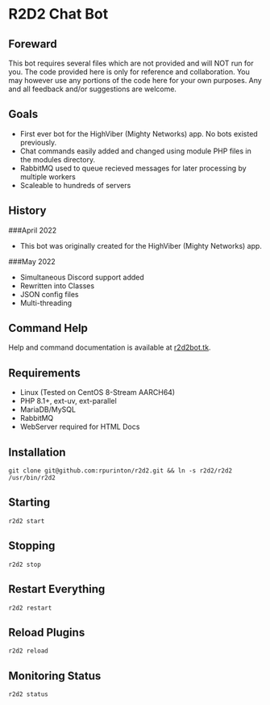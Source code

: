 # R2D2 Chat Bot

## Foreward

This bot requires several files which are not provided and will NOT run for you.   The code provided here is only for reference and collaboration.  You may however use any portions of the code here for your own purposes.  Any and all feedback and/or suggestions are welcome.

## Goals

- First ever bot for the HighViber (Mighty Networks) app.  No bots existed previously. 
- Chat commands easily added and changed using module PHP files in the modules directory.
- RabbitMQ used to queue recieved messages for later processing by multiple workers
- Scaleable to hundreds of servers

## History

###April 2022
- This bot was originally created for the HighViber (Mighty Networks) app.  

###May 2022 
- Simultaneous Discord support added
- Rewritten into Classes
- JSON config files
- Multi-threading

## Command Help

Help and command documentation is available at [r2d2bot.tk](https://r2d2bot.tk).

## Requirements

- Linux (Tested on CentOS 8-Stream AARCH64)
- PHP 8.1+, ext-uv, ext-parallel
- MariaDB/MySQL
- RabbitMQ
- WebServer required for HTML Docs

## Installation

`git clone git@github.com:rpurinton/r2d2.git && ln -s r2d2/r2d2 /usr/bin/r2d2`

## Starting

`r2d2 start`

## Stopping

`r2d2 stop`

## Restart Everything

`r2d2 restart`

## Reload Plugins

`r2d2 reload`

## Monitoring Status

`r2d2 status`


